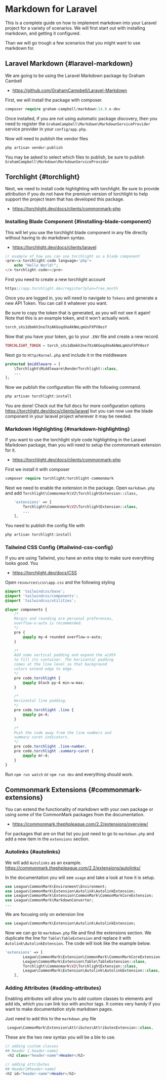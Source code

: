 # Markdown for Laravel
This is a complete guide on how to implement markdown into your Laravel project for a variety of scenarios. We will first start out with installing markdown, and getting it configured.

Than we will go trough a few scenarios that you might want to use markdown for.

## Laravel Markdown {#laravel-markdown}
We are going to be using the Laravel Markdown package by Graham Cambell
- https://github.com/GrahamCampbell/Laravel-Markdown

First, we will install the package with composer.
```php
composer require graham-campbell/markdown:14.0.x-dev
```
Once installed, if you are not using automatic package discovery, then you need to register the `GrahamCampbell\Markdown\MarkdownServiceProvider` service provider in your `config/app.php`.

Now will need to publish the vendor files
```php
php artisan vendor:publish
```
You may be asked to select which files to publish, be sure to publish `GrahamCampbell\Markdown\MarkdownServiceProvider`
## Torchlight {#torchlight}
Next, we need to install code highlighting with torchlight. Be sure to provide attribution if you do not have the premium version of torchlight to help support the project team that has developed this package.
- https://torchlight.dev/docs/clients/commonmark-php

### Installing Blade Component {#installing-blade-component}
This will let you use the torchlight blade component in any file directly without having to do markdown syntax.
- https://torchlight.dev/docs/clients/laravel
```php
// example of how you can use torchlight as a blade component
<pre><x-torchlight-code language='php'>
    echo "Hello World!";
</x-torchlight-code></pre>
```

First you need to create a new torchlight account
```php
https://app.torchlight.dev/register?plan=free_month
```
Once you are logged in, you will need to navigate to `Tokens` and generate a new API Token. You can call it whatever you want.

Be sure to copy the token that is generated, as you will not see it again! Note that this is an example token, and it won't actually work.
```php
torch_sXs1dbmkh3ne7XzAKGoqdXeAkNmLqmUsFXPV8esY
```
Now that you have your token, go to your `.ENV` file and create a new record.
```php
TORCHLIGHT_TOKEN = torch_sXs1dbmkh3ne7XzAKGoqdXeAkNmLqmUsFXPV8esY
```
Next go to `Http/Kernel.php` and include it in the middleware
```php
protected $middleware = [
    \Torchlight\Middleware\RenderTorchlight::class,
    ...
];
```
Now we publish the configuration file with the following command.
```php
php artisan torchlight:install
```
You are done! Check out the full docs for more configuration options https://torchlight.dev/docs/clients/laravel but you can now use the blade component in your laravel project wherever it may be needed.

### Markdown Highlighting {#markdown-highlighting}
If you want to use the torchlight style code highlighting in the Laravel Markdown package, than you will need to setup the commonmark extension for it.
- https://torchlight.dev/docs/clients/commonmark-php

First we install it with composer
```php
composer require torchlight/torchlight-commonmark
```
Next we need to enable the extension in the package. Open `markdown.php` and add `Torchlight\Commonmark\V2\TorchlightExtension::class,`
```php
    'extensions' => [
        Torchlight\Commonmark\V2\TorchlightExtension::class,
        ...
    ],
```
You need to publish the config file with
```php
php artisan torchlight:install
```

### Tailwind CSS Config {#tailwind-css-config}
If you are using Tailwind, you have an extra step to make sure everything looks good. You
- https://torchlight.dev/docs/CSS

Open `resources\css\app.css` and the following styling
```css
@import 'tailwindcss/base';
@import 'tailwindcss/components';
@import 'tailwindcss/utilities';

@layer components {
    /*
    Margin and rounding are personal preferences,
    overflow-x-auto is recommended.
    */
    pre {
        @apply my-4 rounded overflow-x-auto;
    }

    /*
    Add some vertical padding and expand the width
    to fill its container. The horizontal padding
    comes at the line level so that background
    colors extend edge to edge.
    */
    pre code.torchlight {
        @apply block py-4 min-w-max;
    }

    /*
    Horizontal line padding.
    */
    pre code.torchlight .line {
        @apply px-4;
    }

    /*
    Push the code away from the line numbers and
    summary caret indicators.
    */
    pre code.torchlight .line-number,
    pre code.torchlight .summary-caret {
        @apply mr-4;
    }
}
```
Run `npm run watch` or `npm run dev` and everything should work.

## Commonmark Extensions {#commonmark-extensions}
You can extend the functionality of markdown with your own package or using some of the CommonMark packages from the documentation.
- https://commonmark.thephpleague.com/2.2/extensions/overview/

For packages that are on that list you just need to go to `markdown.php` and add a new item in the `extensions` section.

### Autolinks {#autolinks}
We will add `Autolinks` as an example. https://commonmark.thephpleague.com/2.2/extensions/autolinks/

In the documentation you will see `usage` and take a look at how it is setup.
```php
use League\CommonMark\Environment\Environment;
use League\CommonMark\Extension\Autolink\AutolinkExtension;
use League\CommonMark\Extension\CommonMark\CommonMarkCoreExtension;
use League\CommonMark\MarkdownConverter;
...
```
We are focusing only on extension line
```php
use League\CommonMark\Extension\Autolink\AutolinkExtension;
```
Now we can go to `markdown.php` file and find the extensions section. We duplicate the line for `Table\TableExtension` and replace it with `Autolink\AutolinkExtension`. The code will look like the example below.

```php
'extensions' => [
        League\CommonMark\Extension\CommonMark\CommonMarkCoreExtension::class,
        League\CommonMark\Extension\Table\TableExtension::class,
        Torchlight\Commonmark\V2\TorchlightExtension::class,
        League\CommonMark\Extension\Autolink\AutolinkExtension::class,
    ],
```

### Adding Attributes {#adding-attributes}
Enabling attributes will allow you to add custom classes to elements and add ids, which you can link too with anchor tags. It comes very handy if you want to make documentation style markdown pages.

Just need to add this to the `markdown.php` file
```php
 League\CommonMark\Extension\Attributes\AttributesExtension::class,
```

These are the two new syntax you will be a ble to use.
```php
// adding custom classes
## Header {.header-name}
 <h2 class="header-name">Header</h2>

// adding attributes
## Header{#header-name}
<h2 id="header-name">Header</h2>
```
<!-- ## Blog Setup

Great series on Laracasts that provides more guidance and clarification on how to make the dynamic posts work.
- https://laracasts.com/series/laravel-8-from-scratch/episodes/8 -->
